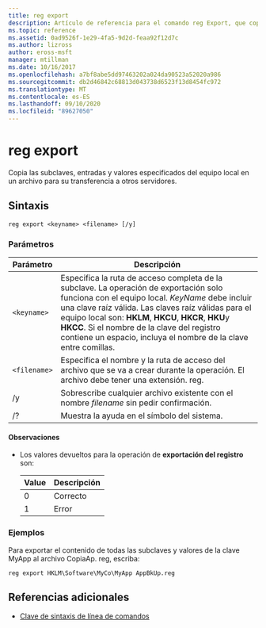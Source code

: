 ```yaml
---
title: reg export
description: Artículo de referencia para el comando reg Export, que copia las subclaves, entradas y valores especificados del equipo local en un archivo para su transferencia a otros servidores.
ms.topic: reference
ms.assetid: 0ad9526f-1e29-4fa5-9d2d-feaa92f12d7c
ms.author: lizross
author: eross-msft
manager: mtillman
ms.date: 10/16/2017
ms.openlocfilehash: a7bf8abe5dd97463202a024da90523a52020a986
ms.sourcegitcommit: db2d46842c68813d043738d6523f13d8454fc972
ms.translationtype: MT
ms.contentlocale: es-ES
ms.lasthandoff: 09/10/2020
ms.locfileid: "89627050"
---
```

# <a name="reg-export"></a>reg export

Copia las subclaves, entradas y valores especificados del equipo local en un archivo para su transferencia a otros servidores.

## <a name="syntax"></a>Sintaxis

```
reg export <keyname> <filename> [/y]
```

### <a name="parameters"></a>Parámetros

| Parámetro | Descripción |
|--|--|
| `<keyname>` | Especifica la ruta de acceso completa de la subclave. La operación de exportación solo funciona con el equipo local. *KeyName* debe incluir una clave raíz válida. Las claves raíz válidas para el equipo local son: **HKLM**, **HKCU**, **HKCR**, **HKU**y **HKCC**. Si el nombre de la clave del registro contiene un espacio, incluya el nombre de la clave entre comillas. |
| `<filename>` | Especifica el nombre y la ruta de acceso del archivo que se va a crear durante la operación. El archivo debe tener una extensión. reg. |
| /y | Sobrescribe cualquier archivo existente con el nombre *filename* sin pedir confirmación. |
| /? | Muestra la ayuda en el símbolo del sistema. |

#### <a name="remarks"></a>Observaciones

- Los valores devueltos para la operación de **exportación del registro** son:

    | Value | Descripción |
    |--|--|
    | 0 | Correcto |
    | 1 | Error |

### <a name="examples"></a>Ejemplos

Para exportar el contenido de todas las subclaves y valores de la clave MyApp al archivo CopiaAp. reg, escriba:

```
reg export HKLM\Software\MyCo\MyApp AppBkUp.reg
```

## <a name="additional-references"></a>Referencias adicionales

- [Clave de sintaxis de línea de comandos](command-line-syntax-key.md)
